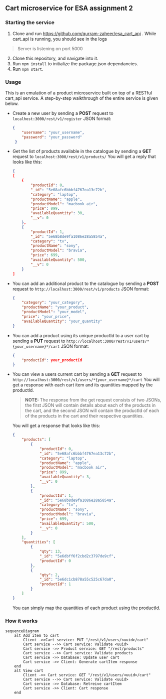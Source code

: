 ﻿
## Cart microservice for ESA assignment 2

### Starting the service
1. Clone and run https://github.com/qurram-zaheer/esa_cart_api . While cart_api is running, you should see in the logs
> Server is listening on port 5000
2. Clone this repository, and navigate into it.
3. Run ``npm install``  to initialize the package.json dependancies.
4. Run ``npm start``.

### Usage
This is an emulation of a product microservice built on top of a RESTful cart_api service. A step-by-step walkthrough of the entire service is given below. 

-  Create a new user by sending a **POST** request to ``localhost:3000/rest/v1/register``
JSON format: 
	```json
	{ 
		"username": "your_username",
		"password": "your_password"
	 }
	```
- Get the list of products available in the catalogue by sending a **GET** request to ``localhost:3000/rest/v1/products/``
	You will get a reply that looks like this:
	```json
	{
	[
		{
			"productId": 0,
			"_id": "5e68afc6bbbf4767ea13c72b",
			"category": "laptop",
			"productName": "apple",
			"productModel": "macbook air",
			"price": 899,
			"availableQuantity": 30,
			"__v": 0
		},
		{
			"productId": 1,
			"_id": "5e68b8de9fa1086e28a5854a",
			"category": "tv",
			"productName": "sony",
			"productModel": "bravia",
			"price": 699,
			"availableQuantity": 500,
			"__v": 0
		}
	]
	```
- You can add an additional product to the catalogue by sending a **POST** request to `http://localhost:3000/rest/v1/products`
JSON format:
	```json
	{
	    "category": "your_category",
	    "productName": "your_product",
	    "productModel": "your_model",
	    "price": "your_price",
	    "availableQuantity": "your_quantity"
	}
	```
- You can add a product using its unique productId to a user cart by sending a **PUT** request to `http://localhost:3000/rest/v1/users/*{your_username}*/cart`
JSON format:
	```json
	{
		"productId": your_productId
	}
	```
- You can view a users current cart by sending a **GET** request to `http://localhost:3000/rest/v1/users/*{your_username}*/cart`
You will get a response with each cart item and its quantities mapped by the productId. 
	>**NOTE:** The response from the get request consists of two JSONs, the first JSON will contain details about each of the products in the cart, and the second JSON will contain the productId of each of the products in the cart and their respective quantities. 

	You will get a response that looks like this:
	```json
	{
		"products": [
			{
				"productId": 0,
				"_id": "5e68afc6bbbf4767ea13c72b",
				"category": "laptop",
				"productName": "apple",
				"productModel": "macbook air",
				"price": 899,
				"availableQuantity": 3,
				"__v": 0
			},
			{
				"productId": 1,
				"_id": "5e68b8de9fa1086e28a5854a",
				"category": "tv",
				"productName": "sony",
				"productModel": "bravia",
				"price": 699,
				"availableQuantity": 500,
				"__v": 0
			}
		],
		"quantities": [
			{
				"qty": 13,
				"_id": "5e6dbff6f2cbd2c3797de9cf",
				"productId": 0
			},
			{
				"qty": 2,
				"_id": "5e6dc1cb878a55c525c67da0",
				"productId": 1
			}
		]
	}
	```
	You can simply map the quantities of each product using the productId.

### How it works
```mermaid
sequenceDiagram
	alt Add item to cart
		Client ->>Cart service: PUT "/rest/v1/users/<uuid>/cart"
		Cart service -->> Cart service: Validate <uuid>
		Cart service ->> Product service: GET "/rest/products"
		Cart service -->> Cart service: Validate products
		Cart service ->> Database: Update user cart
		Cart service ->> Client: Generate cartItem response
	end 
	alt View cart
		Client ->> Cart service: GET "/rest/v1/users/<uuid>/cart"
		Cart service -->> Cart service: Validate <uuid>
		Cart service ->> Database: Retreive cartItem
		Cart service ->> Client: Cart response
	end
```


	
	   





